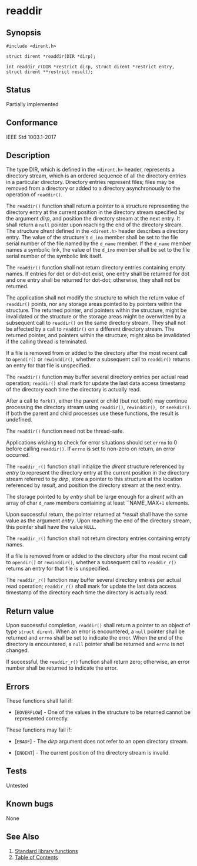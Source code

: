 # readdir

## Synopsis

`#include <dirent.h>`

`struct dirent *readdir(DIR *dirp);`

`int readdir_r(DIR *restrict dirp, struct dirent *restrict entry, struct dirent **restrict result);`

## Status

Partially implemented

## Conformance

IEEE Std 1003.1-2017

## Description

The type DIR, which is defined in the `<dirent.h>` header, represents a directory stream, which is an ordered sequence
of all the directory entries in a particular directory. Directory entries represent files; files may be removed from a
directory or added to a directory asynchronously to the operation of `readdir()`.

The `readdir()` function shall return a pointer to a structure representing the directory entry at the current position
in the directory stream specified by the argument _dirp_, and position the directory stream at the next entry. It shall
return a `null` pointer upon reaching the end of the directory stream. The structure _dirent_ defined in the
`<dirent.h>` header describes a directory entry. The value of the structure's `d_ino` member shall be set to the
file serial number of the file named by the `d_name` member. If the `d_name` member names a symbolic link, the value of
the `d_ino` member shall be set to the file serial number of the symbolic link
itself.

The `readdir()` function shall not return directory entries containing empty names. If entries for dot or dot-dot exist,
one entry shall be returned for dot and one entry shall be returned for dot-dot; otherwise, they shall not be returned.

The application shall not modify the structure to which the return value of `readdir()` points, nor any storage areas
pointed to by pointers within the structure. The returned pointer, and pointers within the structure, might be
invalidated or the structure or the storage areas might be overwritten by a subsequent call to `readdir()` on the
same directory stream. They shall not be affected by a call to `readdir()` on a different directory stream. The
returned pointer, and pointers within the structure, might also be invalidated if the calling thread is terminated.

If a file is removed from or added to the directory after the most recent call to `opendir()` or `rewinddir()`, whether
a subsequent call to `readdir()` returns an entry for that file is unspecified.

The `readdir()` function may buffer several directory entries per actual read operation; `readdir()` shall mark for
update the last data access timestamp of the directory each time the directory is actually read.

After a call to `fork()`, either the parent or child (but not both) may continue processing the directory stream using
`readdir()`, `rewinddir()`,  or `seekdir()`.  If both the parent and child processes use these functions, the result
is undefined.

The `readdir()` function need not be thread-safe.

Applications wishing to check for error situations should set `errno` to 0 before calling `readdir()`. If `errno` is
set to non-zero on return, an error occurred.

The ``readdir_r()`` function shall initialize the _dirent_ structure referenced by _entry_ to represent the directory
entry at the current position in the directory stream referred to by _dirp_, store a pointer to this structure at the
location referenced by _result_, and position the directory stream at the next entry.

The storage pointed to by _entry_ shall be large enough for a _dirent_ with an array of char `d_name` members containing
at least ``NAME_MAX`+1` elements.

Upon successful return, the pointer returned at _*result_ shall have the same value as the argument _entry_. Upon
reaching the end of the directory stream, this pointer shall have the value `NULL`.

The ``readdir_r()`` function shall not return directory entries containing empty names.

If a file is removed from or added to the directory after the most recent call to `opendir()` or `rewinddir()`, whether
a subsequent call to ``readdir_r()`` returns an entry for that file is unspecified.

The ``readdir_r()`` function may buffer several directory entries per actual read operation; ``readdir_r()`` shall mark
for update the last data access timestamp of the directory each time the directory is actually read.

## Return value

Upon successful completion, `readdir()` shall return a pointer to an object of type `struct dirent`. When an error is
encountered, a `null` pointer shall be returned and `errno` shall be set to indicate the error. When the end of the
directory is encountered, a `null` pointer shall be returned and `errno` is not changed.

If successful, the `readdir_r()` function shall return zero; otherwise, an error number shall be returned to
indicate the error.

## Errors

These functions shall fail if:

* [`EOVERFLOW`] - One of the values in the structure to be returned cannot be represented correctly.

These functions may fail if:

* [`EBADF`] - The _dirp_ argument does not refer to an open directory stream.

* [`ENOENT`] - The current position of the directory stream is invalid.

## Tests

Untested

## Known bugs

None

## See Also

1. [Standard library functions](../README.md)
2. [Table of Contents](../../../README.md)
